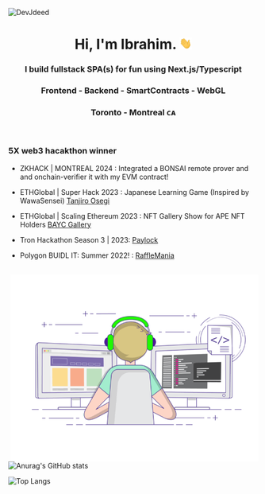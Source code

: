 <p align="left"> <img src="https://komarev.com/ghpvc/?username=DevJdeed&label=Profile%20views&color=0e75b6&style=flat" alt="DevJdeed" /> </p>

<h1 align="center"> Hi, I'm Ibrahim. <img src="https://github.com/DevJdeed/DevJdeed/blob/master/Hi.gif" width="25"></h2>
<h3 align="center"> I build fullstack SPA(s) for fun using Next.js/Typescript</h3> 
<h3 align="center"> Frontend - Backend - SmartContracts - WebGL </h3> 

<h3 align="center">  Toronto - Montreal ᴄᴀ  </h3> 

<br/>


<h3>5X web3 hacakthon winner</h3>  

- ZKHACK | MONTREAL 2024 : Integrated a BONSAI remote prover and and onchain-verifier it with my EVM contract!   

- ETHGlobal | Super Hack 2023 : Japanese Learning Game (Inspired by WawaSensei) [Tanjiro Osegi](https://github.com/DevJdeed/tanjiro)
  
- ETHGlobal | Scaling Ethereum 2023 : NFT Gallery Show for APE NFT Holders [BAYC Gallery](https://github.com/DevJdeed/ApesGallery)

- Tron Hackathon Season 3 | 2023: [Paylock](https://github.com/DevJdeed/paylock)

- Polygon BUIDL IT: Summer 2022! : [RaffleMania](https://github.com/DevJdeed/rafflemania)

<br/>
<img align="right" alt="GIF" src="https://github.com/DevJdeed/DevJdeed/blob/master/gif3.gif?raw=true" width="500"/>

![Anurag's GitHub stats](https://github-readme-stats.vercel.app/api?username=DevJdeed&show_icons=true&theme=radical)


![Top Langs](https://github-readme-stats.vercel.app/api/top-langs/?username=DevJdeed&show_icons=true&theme=radical)


